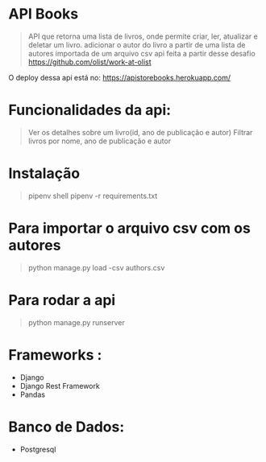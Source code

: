 # API Books
> API que retorna uma lista de livros, onde permite criar, ler, atualizar e deletar um livro.
> adicionar o autor do livro a partir de uma lista de autores importada de um arquivo csv
> api feita a partir desse desafio https://github.com/olist/work-at-olist

O deploy dessa api está no:
https://apistorebooks.herokuapp.com/

# Funcionalidades da api:
> Ver os detalhes sobre um livro(id, ano de publicação e autor)
> Filtrar livros por nome, ano de publicação e autor

# Instalação 
> pipenv shell
> pipenv -r requirements.txt

# Para importar o arquivo csv com os autores
> python manage.py load -csv authors.csv

# Para rodar a api
> python manage.py runserver


# Frameworks :
* Django  
* Django Rest Framework
* Pandas
  
# Banco de Dados:
* Postgresql

